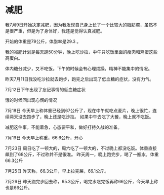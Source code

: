 # 减肥

我7月9日开始决定减肥，因为我发现自己身上长了一个比较大的脂肪瘤，虽然不是很严重，但是为了身体好，我还是觉得认真减肥。

开始的体重是79公斤，体脂率是29.3 。

我的减肥计划是每天跑50分钟，晚上吃沙拉，中午只吃饭里面的瘦肉和鸡蛋这些高蛋白。

体内糖分减少，又不吃饭，下午的时候会有心理烦躁，精神不能集中的情况。

昨天7月11日我没吃沙拉就去跑步，跑完之后出现了低血糖的症状，没有力气。

7月12日下午出现了忘记事情的低血糖症状

饿的时候回出现心慌的情况

7月18日
今天早上称体重已经到67公斤了，现在中午就吃点麦片，晚上很忙，连续两天没去跑步了，晚上还是吃沙拉。
如果中午去吃了大餐，晚上就不吃饭。

减肥这件事，不能着急，心态要平和，做好打持久战的准备。

7月19日
今天早上称重，66.6公斤，开心

7月23日
周日吃了一顿大的，周六吃了一顿大的，不过晚上都没吃饭。体重直接飙到了68公斤，不过称并不是很准。
昨天周一，晚上跑完步，喝了一瓶水，体重66.3公斤

7月25日
昨天称，66.3公斤，早上拉完屎，66.1公斤。

7月26日
昨天跑完步回去称，65.3公斤，喝完水吃完饭再称66公斤，今天早上称也是66公斤。
